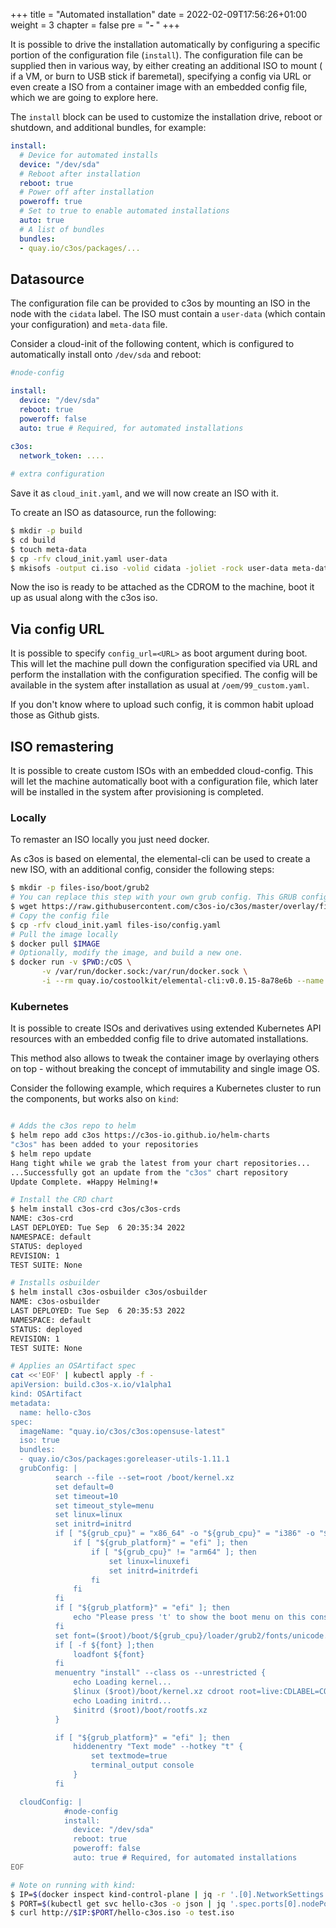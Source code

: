 +++
title = "Automated installation"
date = 2022-02-09T17:56:26+01:00
weight = 3
chapter = false
pre = "<b>- </b>"
+++

It is possible to drive the installation automatically by configuring a specific portion of the configuration file (`install`). 
The configuration file can be supplied then in various way, by either creating an additional ISO to mount ( if a VM, or burn to USB stick if baremetal), specifying a config via URL or even create a ISO from a container image with an embedded config file, which we are going to explore here.

The `install` block can be used to customize the installation drive, reboot or shutdown, and additional bundles, for example:

```yaml
install:
  # Device for automated installs
  device: "/dev/sda"
  # Reboot after installation
  reboot: true
  # Power off after installation
  poweroff: true
  # Set to true to enable automated installations
  auto: true
  # A list of bundles
  bundles: 
  - quay.io/c3os/packages/...
```

## Datasource

The configuration file can be provided to c3os by mounting an ISO in the node with the `cidata` label. The ISO must contain a `user-data` (which contain your configuration) and `meta-data` file.

Consider a cloud-init of the following content, which is configured to automatically install onto `/dev/sda` and reboot:

```yaml
#node-config

install:
  device: "/dev/sda"
  reboot: true
  poweroff: false
  auto: true # Required, for automated installations
  
c3os:
  network_token: ....

# extra configuration
```

Save it as `cloud_init.yaml`, and we will now create an ISO with it.

To create an ISO as datasource, run the following:

```bash
$ mkdir -p build
$ cd build
$ touch meta-data
$ cp -rfv cloud_init.yaml user-data
$ mkisofs -output ci.iso -volid cidata -joliet -rock user-data meta-data
```

Now the iso is ready to be attached as the CDROM to the machine, boot it up as usual along with the c3os iso.

## Via config URL

It is possible to specify `config_url=<URL>` as boot argument during boot. This will let the machine pull down the configuration specified via URL and perform the installation with the configuration specified. The config will be available in the system after installation as usual at `/oem/99_custom.yaml`. 

If you don't know where to upload such config, it is common habit upload those as Github gists.

## ISO remastering


It is possible to create custom ISOs with an embedded cloud-config. This will let the machine automatically boot with a configuration file, which later will be installed in the system after provisioning is completed.

### Locally

To remaster an ISO locally you just need docker. 

As c3os is based on elemental, the elemental-cli can be used to create a new ISO, with an additional config, consider the following steps:

```bash
$ mkdir -p files-iso/boot/grub2
# You can replace this step with your own grub config. This GRUB configuration is the boot menu of the ISO
$ wget https://raw.githubusercontent.com/c3os-io/c3os/master/overlay/files-iso/boot/grub2/grub.cfg -O files-iso/boot/grub2/grub.cfg
# Copy the config file
$ cp -rfv cloud_init.yaml files-iso/config.yaml
# Pull the image locally
$ docker pull $IMAGE
# Optionally, modify the image, and build a new one.
$ docker run -v $PWD:/cOS \
       -v /var/run/docker.sock:/var/run/docker.sock \
       -i --rm quay.io/costoolkit/elemental-cli:v0.0.15-8a78e6b --name "custom-iso" --debug build-iso --date=false --local --overlay-iso /cOS/overlay/files-iso $IMAGE --output /cOS/
```

### Kubernetes

It is possible to create ISOs and derivatives using extended Kubernetes API resources with an embedded config file to drive automated installations.

This method also allows to tweak the container image by overlaying others on top - without breaking the concept of immutability and single image OS.

Consider the following example, which requires a Kubernetes cluster to run the components, but works also on `kind`:

```bash

# Adds the c3os repo to helm
$ helm repo add c3os https://c3os-io.github.io/helm-charts
"c3os" has been added to your repositories
$ helm repo update                                        
Hang tight while we grab the latest from your chart repositories...
...Successfully got an update from the "c3os" chart repository
Update Complete. ⎈Happy Helming!⎈

# Install the CRD chart
$ helm install c3os-crd c3os/c3os-crds
NAME: c3os-crd
LAST DEPLOYED: Tue Sep  6 20:35:34 2022
NAMESPACE: default
STATUS: deployed
REVISION: 1
TEST SUITE: None

# Installs osbuilder
$ helm install c3os-osbuilder c3os/osbuilder
NAME: c3os-osbuilder
LAST DEPLOYED: Tue Sep  6 20:35:53 2022
NAMESPACE: default
STATUS: deployed
REVISION: 1
TEST SUITE: None

# Applies an OSArtifact spec
cat <<'EOF' | kubectl apply -f -
apiVersion: build.c3os-x.io/v1alpha1
kind: OSArtifact
metadata:
  name: hello-c3os
spec:
  imageName: "quay.io/c3os/c3os:opensuse-latest"
  iso: true
  bundles:
  - quay.io/c3os/packages:goreleaser-utils-1.11.1
  grubConfig: |
          search --file --set=root /boot/kernel.xz
          set default=0
          set timeout=10
          set timeout_style=menu
          set linux=linux
          set initrd=initrd
          if [ "${grub_cpu}" = "x86_64" -o "${grub_cpu}" = "i386" -o "${grub_cpu}" = "arm64" ];then
              if [ "${grub_platform}" = "efi" ]; then
                  if [ "${grub_cpu}" != "arm64" ]; then
                      set linux=linuxefi
                      set initrd=initrdefi
                  fi
              fi
          fi
          if [ "${grub_platform}" = "efi" ]; then
              echo "Please press 't' to show the boot menu on this console"
          fi
          set font=($root)/boot/${grub_cpu}/loader/grub2/fonts/unicode.pf2
          if [ -f ${font} ];then
              loadfont ${font}
          fi
          menuentry "install" --class os --unrestricted {
              echo Loading kernel...
              $linux ($root)/boot/kernel.xz cdroot root=live:CDLABEL=COS_LIVE rd.live.dir=/ rd.live.squashimg=rootfs.squashfs console=tty1 console=ttyS0 rd.cos.disable vga=795 nomodeset nodepair.enable
              echo Loading initrd...
              $initrd ($root)/boot/rootfs.xz
          }

          if [ "${grub_platform}" = "efi" ]; then
              hiddenentry "Text mode" --hotkey "t" {
                  set textmode=true
                  terminal_output console
              }
          fi

  cloudConfig: |
            #node-config
            install:
              device: "/dev/sda"
              reboot: true
              poweroff: false
              auto: true # Required, for automated installations
EOF

# Note on running with kind:
$ IP=$(docker inspect kind-control-plane | jq -r '.[0].NetworkSettings.Networks.kind.IPAddress')
$ PORT=$(kubectl get svc hello-c3os -o json | jq '.spec.ports[0].nodePort')
$ curl http://$IP:$PORT/hello-c3os.iso -o test.iso


```